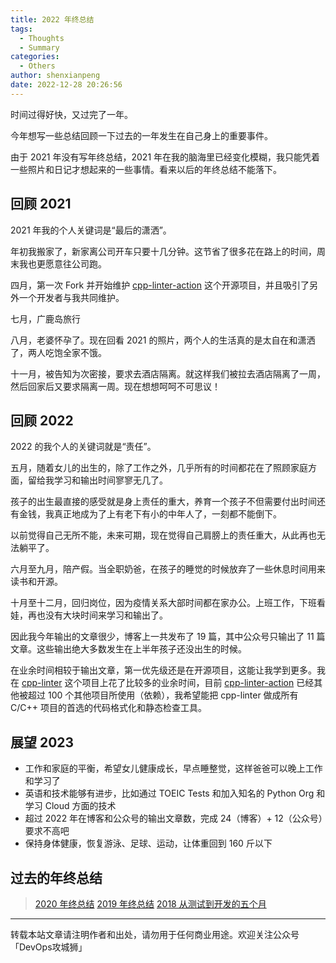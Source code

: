 ```yaml
---
title: 2022 年终总结
tags:
  - Thoughts
  - Summary
categories:
  - Others
author: shenxianpeng
date: 2022-12-28 20:26:56
---
```


时间过得好快，又过完了一年。

今年想写一些总结回顾一下过去的一年发生在自己身上的重要事件。

由于 2021 年没有写年终总结，2021 年在我的脑海里已经变化模糊，我只能凭着一些照片和日记才想起来的一些事情。看来以后的年终总结不能落下。

<!-- more -->
## 回顾 2021

2021 年我的个人关键词是“最后的潇洒”。

年初我搬家了，新家离公司开车只要十几分钟。这节省了很多花在路上的时间，周末我也更愿意往公司跑。

四月，第一次 Fork 并开始维护 [cpp-linter-action](https://github.com/cpp-linter/cpp-linter-action) 这个开源项目，并且吸引了另外一个开发者与我共同维护。

七月，广鹿岛旅行

八月，老婆怀孕了。现在回看 2021 的照片，两个人的生活真的是太自在和潇洒了，两人吃饱全家不饿。

十一月，被告知为次密接，要求去酒店隔离。就这样我们被拉去酒店隔离了一周，然后回家后又要求隔离一周。现在想想呵呵不可思议！

## 回顾 2022

2022 的我个人的关键词就是“责任”。

五月，随着女儿的出生的，除了工作之外，几乎所有的时间都花在了照顾家庭方面，留给我学习和输出时间寥寥无几了。

孩子的出生最直接的感受就是身上责任的重大，养育一个孩子不但需要付出时间还有金钱，我真正地成为了上有老下有小的中年人了，一刻都不能倒下。

以前觉得自己无所不能，未来可期，现在觉得自己肩膀上的责任重大，从此再也无法躺平了。

六月至九月，陪产假。当全职奶爸，在孩子的睡觉的时候放弃了一些休息时间用来读书和开源。

十月至十二月，回归岗位，因为疫情关系大部时间都在家办公。上班工作，下班看娃，再也没有大块时间来学习和输出了。

因此我今年输出的文章很少，博客上一共发布了 19 篇，其中公众号只输出了 11 篇文章。这些输出绝大多数发生在上半年孩子还没出生的时候。

在业余时间相较于输出文章，第一优先级还是在开源项目，这能让我学到更多。我在 [cpp-linter](https://github.com/cpp-linter) 这个项目上花了比较多的业余时间，目前 [cpp-linter-action](https://github.com/cpp-linter/cpp-linter-action) 已经其他被超过 100 个其他项目所使用（依赖），我希望能把 cpp-linter 做成所有 C/C++ 项目的首选的代码格式化和静态检查工具。

## 展望 2023

- 工作和家庭的平衡，希望女儿健康成长，早点睡整觉，这样爸爸可以晚上工作和学习了
- 英语和技术能够有进步，比如通过 TOEIC Tests 和加入知名的 Python Org 和学习 Cloud 方面的技术
- 超过 2022 年在博客和公众号的输出文章数，完成 24（博客）+ 12（公众号）要求不高吧
- 保持身体健康，恢复游泳、足球、运动，让体重回到 160 斤以下

## 过去的年终总结

> [2020 年终总结](https://shenxianpeng.github.io/2020/12/2020-summary/)
> [2019 年终总结](https://shenxianpeng.github.io/2019/12/2019-summary/)
> [2018 从测试到开发的五个月](https://shenxianpeng.github.io/2018/12/from-qa-to-dev/)

---

转载本站文章请注明作者和出处，请勿用于任何商业用途。欢迎关注公众号「DevOps攻城狮」
